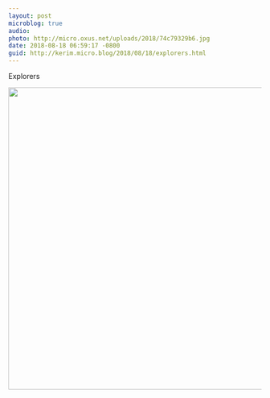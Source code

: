 ```yaml
---
layout: post
microblog: true
audio: 
photo: http://micro.oxus.net/uploads/2018/74c79329b6.jpg
date: 2018-08-18 06:59:17 -0800
guid: http://kerim.micro.blog/2018/08/18/explorers.html
---
```

Explorers

<img src="http://micro.oxus.net/uploads/2018/74c79329b6.jpg" width="600" height="600" />
